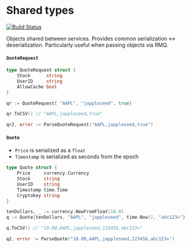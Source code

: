 Shared types
====
[![Build Status](https://travis-ci.org/DistributedDesigns/shared_types.svg?branch=master)](https://travis-ci.org/DistributedDesigns/shared_types)

Objects shared between services. Provides common serialization <-> deserialization. Particularly useful when passing objects via RMQ.

#### `QuoteRequest`
```go
type QuoteRequest struct {
	Stock      string
	UserID     string
	AllowCache bool
}

qr := QuoteRequest{ "AAPL", "jappleseed", true}

qr.ToCSV() // "AAPL,jappleseed,true"

qr2, error := ParseQuoteRequest("AAPL,jappleseed,true")
```

#### `Quote`
- `Price` is serialized as a `float`
- `Timestamp` is serialized as seconds from the epoch

```go
type Quote struct {
	Price     currency.Currency
	Stock     string
	UserID    string
	Timestamp time.Time
	Cryptokey string
}

tenDollars, _ := currency.NewFromFloat(10.0)
q := Quote{tenDollars, "AAPL", "jappleseed", time.Now(), "abc123="}

q.ToCSV() // "10.00,AAPL,jappleseed,123456,abc123="

q2, error := ParseQuote("10.00,AAPL,jappleseed,123456,abc123=")
```
